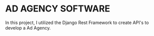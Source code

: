 # AD AGENCY SOFTWARE
In this project, I utilized the Django Rest Framework to create API's to develop a Ad Agency.